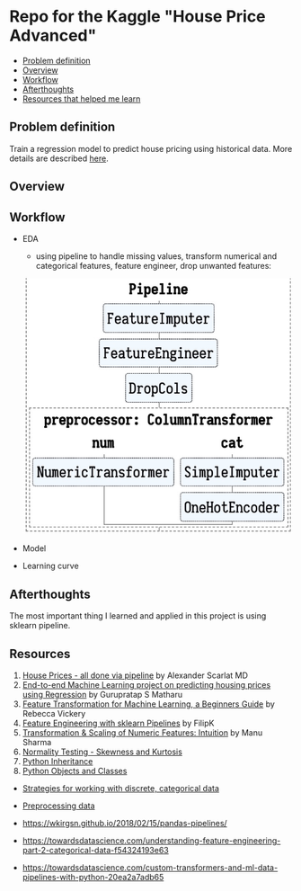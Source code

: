 # Repo for the Kaggle "House Price Advanced"

- [Problem definition](#0)
- [Overview](#1)
- [Workflow](#2)
- [Afterthoughts](#3)
- [Resources that helped me learn](#4)

## Problem definition <a id="0"></a>
Train a regression model to predict house pricing using historical data. More details are described [here](https://www.kaggle.com/c/house-prices-advanced-regression-techniques/overview).

## Overview <a id="1"></a>

## Workflow <a id="2"></a>
- EDA
  - using pipeline to handle missing values, transform numerical and categorical features, feature engineer, drop unwanted features:
  
  ![](https://github.com/zhangyang2017/kaggle_HousePrices_Advanced/blob/master/figures/preprocessing.jpg)
- Model
- Learning curve

## Afterthoughts <a id="3"></a>
The most important thing I learned and applied in this project is using sklearn pipeline.

## Resources <a id="4"></a>

1. [House Prices - all done via pipeline](https://www.kaggle.com/drscarlat/house-prices-all-done-via-pipeline/log) by Alexander Scarlat MD
2. [End-to-end Machine Learning project on predicting housing prices using Regression](https://medium.com/@gurupratap.matharu/end-to-end-machine-learning-project-on-predicting-housing-prices-using-regression-7ab7832840ab) by Gurupratap S Matharu
3. [Feature Transformation for Machine Learning, a Beginners Guide](https://medium.com/vickdata/four-feature-types-and-how-to-transform-them-for-machine-learning-8693e1c24e80) by Rebecca Vickery
4. [Feature Engineering with sklearn Pipelines](https://www.kaggle.com/fk0728/feature-engineering-with-sklearn-pipelines) by FilipK
5. [Transformation & Scaling of Numeric Features: Intuition](https://towardsdatascience.com/transformation-scaling-of-numeric-features-intuition-7f4436e8e074) by Manu Sharma
6. [Normality Testing - Skewness and Kurtosis](https://help.gooddata.com/doc/en/reporting-and-dashboards/maql-analytical-query-language/maql-expression-reference/aggregation-functions/statistical-functions/predictive-statistical-use-cases/normality-testing-skewness-and-kurtosis#:~:text=As%20a%20general%20rule%20of,the%20distribution%20is%20approximately%20symmetric)
7. [Python Inheritance](https://www.programiz.com/python-programming/inheritance)
8. [Python Objects and Classes](https://www.programiz.com/python-programming/class)

- [Strategies for working with discrete, categorical data](https://towardsdatascience.com/understanding-feature-engineering-part-2-categorical-data-f54324193e63)

- [Preprocessing data](https://scikit-learn.org/stable/modules/preprocessing.html)

- https://wkirgsn.github.io/2018/02/15/pandas-pipelines/
- https://towardsdatascience.com/understanding-feature-engineering-part-2-categorical-data-f54324193e63
- https://towardsdatascience.com/custom-transformers-and-ml-data-pipelines-with-python-20ea2a7adb65
